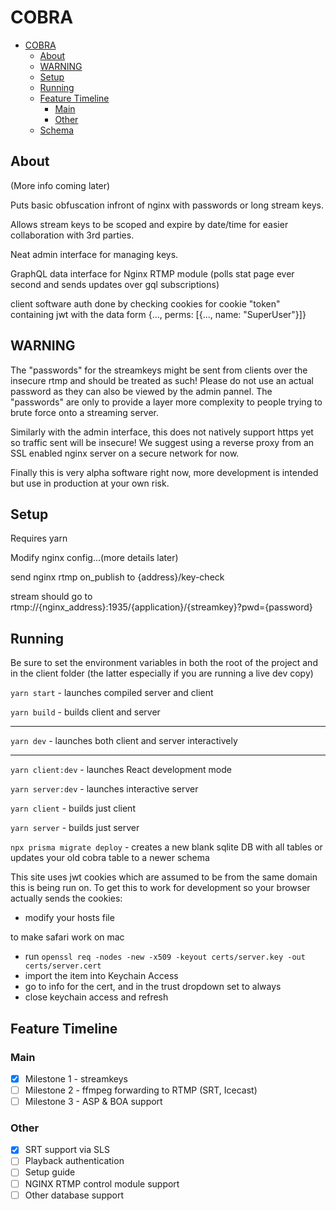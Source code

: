 # COBRA

- [COBRA](#cobra)
  - [About](#about)
  - [WARNING](#warning)
  - [Setup](#setup)
  - [Running](#running)
  - [Feature Timeline](#feature-timeline)
    - [Main](#main)
    - [Other](#other)
  - [Schema](#schema)


## About
(More info coming later)

Puts basic obfuscation infront of nginx with passwords or long stream keys.

Allows stream keys to be scoped and expire by date/time for easier collaboration with 3rd parties.

Neat admin interface for managing keys.

GraphQL data interface for Nginx RTMP module (polls stat page ever second and sends updates over gql subscriptions)

client software auth done by checking cookies for cookie "token" containing jwt with the data form {..., perms: [{..., name: "SuperUser"}]}
## WARNING

The "passwords" for the streamkeys might be sent from clients over the insecure rtmp and should be treated as such! Please do not use an actual password as they can also be viewed by the admin pannel. The "passwords" are only to provide a layer more complexity to people trying to brute force onto a streaming server.

Similarly with the admin interface, this does not natively support https yet so traffic sent will be insecure! We suggest using a reverse proxy from an SSL enabled nginx server on a secure network for now.

Finally this is very alpha software right now, more development is intended but use in production at your own risk.

## Setup
Requires yarn

Modify nginx config...(more details later)

send nginx rtmp on_publish to {address}/key-check

stream should go to rtmp://{nginx_address}:1935/{application}/{streamkey}?pwd={password}

## Running
Be sure to set the environment variables in both the root of the project and in the client folder (the latter especially if you are running a live dev copy)

`yarn start` - launches compiled server and client

`yarn build` - builds client and server

---

`yarn dev` - launches both client and server interactively

---

`yarn client:dev` - launches React development mode

`yarn server:dev` - launches interactive server

`yarn client` - builds just client

`yarn server` - builds just server

`npx prisma migrate deploy` - creates a new blank sqlite DB with all tables or updates your old cobra table to a newer schema

This site uses jwt cookies which are assumed to be from the same domain this is being run on. To get this to work for development so your browser actually sends the cookies:
* modify your hosts file

to make safari work on mac
* run `openssl req -nodes -new -x509 -keyout certs/server.key -out certs/server.cert`
* import the item into Keychain Access
* go to info for the cert, and in the trust dropdown set to always
* close keychain access and refresh



## Feature Timeline
### Main
- [x] Milestone 1 - streamkeys
- [ ] Milestone 2 - ffmpeg forwarding to RTMP (SRT, Icecast)
- [ ] Milestone 3 - ASP & BOA support

### Other
- [x] SRT support via SLS
- [ ] Playback authentication
- [ ] Setup guide
- [ ] NGINX RTMP control module support
- [ ] Other database support